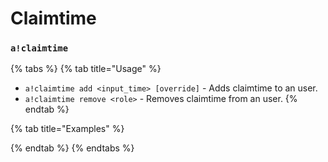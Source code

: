 # Claimtime

### `a!claimtime`

{% tabs %}
{% tab title="Usage" %}
* `a!claimtime add <input_time> [override]` - Adds claimtime to an user.
* `a!claimtime remove <role>` - Removes claimtime from an user.
{% endtab %}

{% tab title="Examples" %}

{% endtab %}
{% endtabs %}
